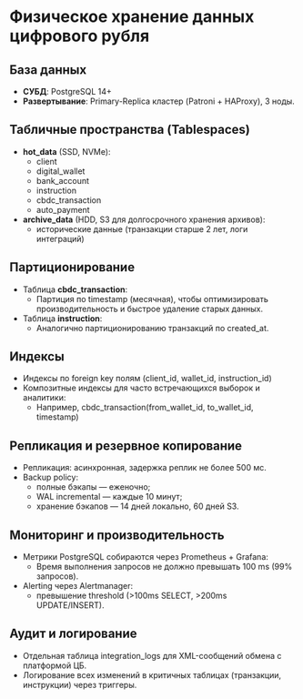 # Физическое хранение данных цифрового рубля

## База данных
- **СУБД**: PostgreSQL 14+
- **Развертывание**: Primary-Replica кластер (Patroni + HAProxy), 3 ноды.

## Табличные пространства (Tablespaces)
- **hot_data** (SSD, NVMe): 
  - client
  - digital_wallet
  - bank_account
  - instruction
  - cbdc_transaction
  - auto_payment
- **archive_data** (HDD, S3 для долгосрочного хранения архивов):
  - исторические данные (транзакции старше 2 лет, логи интеграций)

## Партиционирование
- Таблица **cbdc_transaction**:
  - Партиция по timestamp (месячная), чтобы оптимизировать производительность и быстрое удаление старых данных.
- Таблица **instruction**:
  - Аналогично партиционированию транзакций по created_at.

## Индексы
- Индексы по foreign key полям (client_id, wallet_id, instruction_id)
- Композитные индексы для часто встречающихся выборок и аналитики:
  - Например, cbdc_transaction(from_wallet_id, to_wallet_id, timestamp)

## Репликация и резервное копирование
- Репликация: асинхронная, задержка реплик не более 500 мс.
- Backup policy:
  - полные бэкапы — еженочно;
  - WAL incremental — каждые 10 минут;
  - хранение бэкапов — 14 дней локально, 60 дней S3.

## Мониторинг и производительность
- Метрики PostgreSQL собираются через Prometheus + Grafana:
  - Время выполнения запросов не должно превышать 100 ms (99% запросов).
- Alerting через Alertmanager:
  - превышение threshold (>100ms SELECT, >200ms UPDATE/INSERT).

## Аудит и логирование
- Отдельная таблица integration_logs для XML-сообщений обмена с платформой ЦБ.
- Логирование всех изменений в критичных таблицах (транзакции, инструкции) через триггеры.

